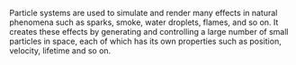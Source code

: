 Particle systems are used to simulate and render many effects in natural phenomena such as sparks, smoke, water droplets, flames, and so on. 
It creates these effects by generating and controlling a large number of small particles in space, each of which has its own properties such as position, velocity, lifetime and so on.
